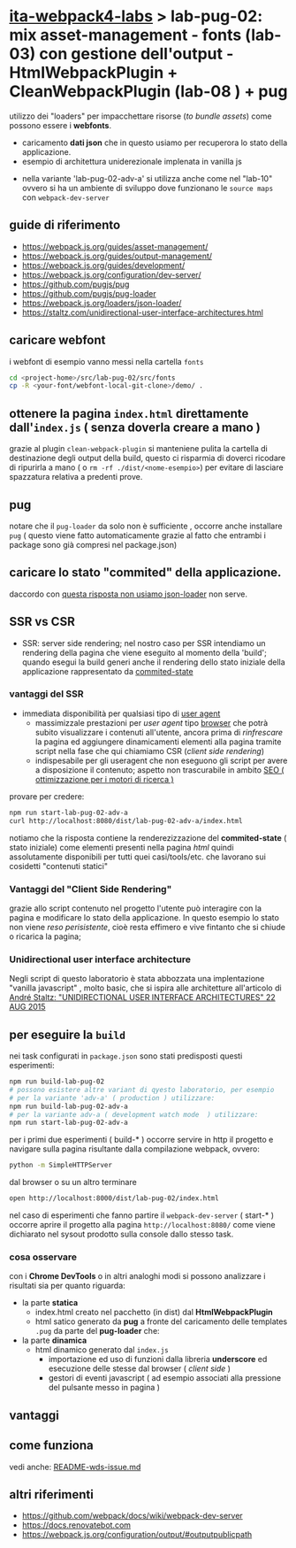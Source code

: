 <!-- 
vedere anche: 
- src/lab-83-pug/README-pug-notes.md
- src/lab-83-pug/README-wds-issue.md
-->
# [ita-webpack4-labs](https://github.com/rondinif/ita-webpack4-labs) > **lab-pug-02**: mix asset-management - fonts (lab-03) con gestione dell'output - HtmlWebpackPlugin + CleanWebpackPlugin (lab-08 ) + pug  
utilizzo dei "loaders" per impacchettare risorse (*to bundle assets*) come possono essere i **webfonts**.
+ caricamento **dati json** che in questo usiamo per recuperora lo stato della applicazione.
+ esempio di architettura uniderezionale implenata in vanilla js 

- nella variante 'lab-pug-02-adv-a' si utilizza anche come nel "lab-10" ovvero si ha un ambiente di sviluppo dove funzionano le `source maps` con `webpack-dev-server`

## guide di riferimento 
- https://webpack.js.org/guides/asset-management/
- https://webpack.js.org/guides/output-management/
- https://webpack.js.org/guides/development/
- https://webpack.js.org/configuration/dev-server/
- https://github.com/pugjs/pug
- https://github.com/pugjs/pug-loader
- https://webpack.js.org/loaders/json-loader/
- https://staltz.com/unidirectional-user-interface-architectures.html

## caricare webfont
i webfont di esempio <!-- possono essere caricati ad esempio da https://github.com/itgalaxy/webfont/tree/master/demo e --> vanno messi nella cartella `fonts`
``` bash
cd <project-home>/src/lab-pug-02/src/fonts
cp -R <your-font/webfont-local-git-clone>/demo/ .
```
<!-- TODO: descrivere ed integrare con @rondinif/phytojs-webfonts -->

## ottenere la pagina `index.html` direttamente dall'`index.js` ( senza doverla creare a mano )
grazie al plugin `clean-webpack-plugin` si manteniene pulita la cartella di destinazione degli output della build, questo ci risparmia di doverci ricodare di ripurirla a mano ( o `rm -rf ./dist/<nome-esempio>`) per evitare di lasciare spazzatura relativa a predenti prove. 

## pug 
notare che il `pug-loader` da solo non è sufficiente , occorre anche installare `pug` ( questo viene fatto automaticamente grazie al fatto che entrambi i package sono già compresi nel package.json) 


## caricare lo stato "commited" della applicazione.
daccordo con [questa risposta non usiamo ](https://stackoverflow.com/a/49373676)
[json-loader](https://webpack.js.org/loaders/json-loader/) non serve.

## SSR vs CSR 
- SSR: server side rendering; nel nostro caso per SSR intendiamo un rendering della pagina che viene eseguito al momento della 'build'; quando esegui la build generi anche il rendering dello stato iniziale della applicazione rappresentato da [commited-state](https://github.com/rondinif/ita-webpack4-labs/blob/master/src/lab-pug-02/src/store/commited-state.pug) 
### vantaggi del SSR 
- immediata disponibilità per qualsiasi tipo di [user agent](https://it.wikipedia.org/wiki/User_agent) 
    - massimizzale prestazioni per *user agent* tipo [browser](https://it.wikipedia.org/wiki/Browser) che potrà subito visualizzare i contenuti all'utente, ancora prima di *rinfrescare* la pagina ed aggiungere dinamicamenti elementi alla pagina tramite script nella fase che qui chiamiamo CSR (*client side rendering*)
    - indispesabile per gli useragent che non eseguono gli script per avere a disposizione il contenuto; aspetto non trascurabile in ambito [SEO ( ottimizzazione per i motori di ricerca )](https://it.wikipedia.org/wiki/Ottimizzazione_per_i_motori_di_ricerca)

provare per credere: 
 ``` bash 
 npm run start-lab-pug-02-adv-a
 curl http://localhost:8080/dist/lab-pug-02-adv-a/index.html
```
notiamo che la risposta contiene la renderezizzazione del **commited-state** ( stato iniziale) come elementi presenti nella pagina *html* quindi assolutamente disponibili per tutti quei casi/tools/etc. che lavorano sui cosidetti "contenuti statici"

### Vantaggi del "Client Side Rendering" 
grazie allo script contenuto nel progetto l'utente può interagire con la pagina e modificare lo stato della applicazione. In questo esempio lo stato non viene *reso perisistente*, cioè resta effimero e vive fintanto che si chiude o ricarica la pagina; 

### Unidirectional user interface architecture
Negli script di questo laboratorio è stata abbozzata una implentazione "vanilla javascript" , molto basic, che si ispira alle architetture all'articolo di [André Staltz: "UNIDIRECTIONAL USER INTERFACE ARCHITECTURES" 22 AUG 2015](https://staltz.com/unidirectional-user-interface-architectures.html)

## per eseguire la `build`
nei task configurati in `package.json` sono stati predisposti questi esperimenti:
``` bash
npm run build-lab-pug-02
# possono esistere altre variant di qyesto laboratorio, per esempio 
# per la variante 'adv-a' ( production ) utilizzare: 
npm run build-lab-pug-02-adv-a
# per la variante adv-a ( development watch mode  ) utilizzare: 
npm run start-lab-pug-02-adv-a
```

per i primi due esperimenti ( build-* ) occorre servire in http il progetto e navigare sulla pagina risultante dalla compilazione webpack, ovvero:  
``` bash
python -m SimpleHTTPServer 
```

dal browser o su un altro terminare
``` bash
open http://localhost:8000/dist/lab-pug-02/index.html
```

nel caso di esperimenti che fanno partire il `webpack-dev-server` ( start-* ) occorre aprire il progetto alla pagina `http://localhost:8080/` come viene dichiarato nel sysout prodotto sulla console dallo stesso task.

### cosa osservare
con i **Chrome DevTools** o in altri analoghi modi si possono analizzare i risultati sia per quanto riguarda: 
- la parte **statica** 
    - index.html creato nel pacchetto (in dist) dal **HtmlWebpackPlugin** 
    - html satico generato da **pug** a fronte del caricamento delle templates `.pug` da parte del **pug-loader**
che:
- la parte **dinamica**
    - html dinamico generato dal `index.js`
        - importazione ed uso di funzioni dalla libreria **underscore** ed esecuzione delle stesse dal browser ( *client side* )
        - gestori di eventi javascript ( ad esempio associati alla pressione del pulsante messo in pagina ) 


## vantaggi

## come funziona
vedi anche: 
[README-wds-issue.md](./README-wds-issue.md)

## altri riferimenti 
- https://github.com/webpack/docs/wiki/webpack-dev-server
- https://docs.renovatebot.com
- https://webpack.js.org/configuration/output/#outputpublicpath
